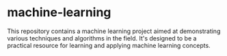 # machine-learning

This repository contains a machine learning project aimed at demonstrating various techniques and algorithms in the field. It's designed to be a practical resource for learning and applying machine learning concepts.
